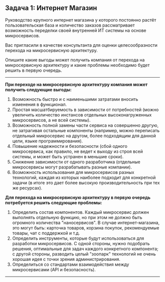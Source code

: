 ## Задача 1: Интернет Магазин

Руководство крупного интернет магазина у которого постоянно растёт пользовательская база и количество заказов рассматривает возможность переделки своей внутренней ИТ системы на основе микросервисов. 

Вас пригласили в качестве консультанта для оценки целесообразности перехода на микросервисную архитектуру. 

Опишите какие выгоды может получить компания от перехода на микросервисную архитектуру и какие проблемы необходимо будет решить в первую очередь.

---

**При переходе на микросервисную архитектуру компания может получить следующие выгоды:**

1. Возможность быстро и с наименьшими затратами вносить изменения в функционал.
2. Простая масшатбируемость в зависимости от потребностей (можно увеличить количество инстансов отдельных высоконагруженных микросервисов, а не всей системы).
3. Возможность полной замены части сервиса на совершенно другую, не затрагивая остальные компоненты (например, можно переписать отдельный микросервис на другом, более подходящим для данной цели, языке программирования).
4. Повышение надежности и безопасности (сбой одного микросервиса, как правило, не ведет к выходу из строя всей системы, и может быть устранен в меньшие сроки).
5. Снижение зависимости от одного разработчика (отдельные микросервисы могут разрабатывать разные компании).
6. Возможность использования для микросервисов разных технологий, каждая из которых наиболее подходит для конкретной задачи (в итоге это дает более высокую производительность при тех же ресурсах).


**Для перехода на микросервисную архитектуру в первую очередь потребуется решить следующие проблемы:**

1. Определить состав компонентов. Каждый микросервис должен выполнять отдельную функцию, но при этом не должно быть огромного количества "наносервисов". В случае интернет-магазина, это могут быть: карточка товаров, корзина покупок, рекомендуемые товары, чат с поддержкой и т.д.
2. Определить инструменты, которые будут использоваться для разработки микросервисов. С одной стороны, нужно подобрать решения, оптимальные для задач каждого конкретного компонента; с другой стороны, разводить целый "зоопарк" технологий не очень хорошая идея с точки зрения администрирования.
3. Определиться со стандартами взаимодействия между микросервисами (API и безопасность).

---

